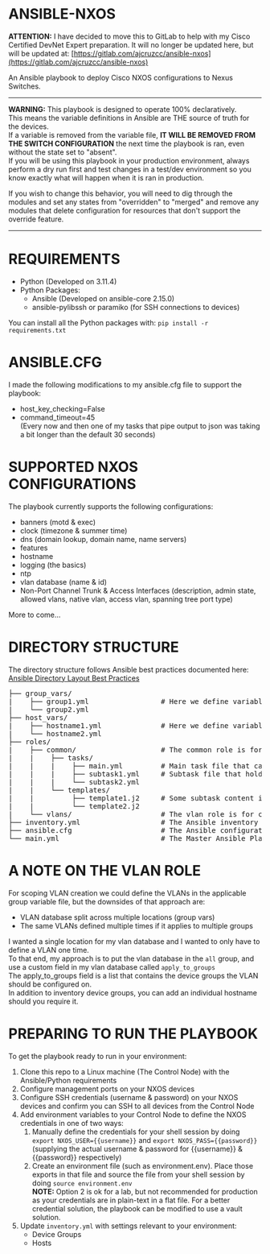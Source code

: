 # ANSIBLE-NXOS
**ATTENTION:** I have decided to move this to GitLab to help with my Cisco Certified DevNet Expert preparation.
It will no longer be updated here, but will be updated at: [https://gitlab.com/ajcruzcc/ansible-nxos](https://gitlab.com/ajcruzcc/ansible-nxos)  

An Ansible playbook to deploy Cisco NXOS configurations to Nexus Switches.  
******************************************************************
**WARNING:** This playbook is designed to operate 100% declaratively.  
This means the variable definitions in Ansible are THE source of truth for the devices.  
If a variable is removed from the variable file, **IT WILL BE REMOVED FROM THE SWITCH CONFIGURATION** the next time the playbook is ran, even without the state set to "absent".  
If you will be using this playbook in your production environment, always perform a dry run first and test changes in a test/dev environment so you know exactly what will happen when it is ran in production.  

If you wish to change this behavior, you will need to dig through the modules and set any states from "overridden" to "merged" and remove any modules that delete configuration for resources that don't support the override feature.
****************************************************************** 

# REQUIREMENTS
- Python (Developed on 3.11.4)
- Python Packages:
    - Ansible (Developed on ansible-core 2.15.0)
    - ansible-pylibssh or paramiko (for SSH connections to devices)

You can install all the Python packages with: ```pip install -r requirements.txt```

# ANSIBLE.CFG
I made the following modifications to my ansible.cfg file to support the playbook:
- host_key_checking=False
- command_timeout=45  
(Every now and then one of my tasks that pipe output to json was taking a bit longer than the default 30 seconds)

# SUPPORTED NXOS CONFIGURATIONS
The playbook currently supports the following configurations:
- banners (motd & exec)
- clock (timezone & summer time)
- dns (domain lookup, domain name, name servers)
- features
- hostname
- logging (the basics)
- ntp
- vlan database (name & id)
- Non-Port Channel Trunk & Access Interfaces (description, admin state, allowed vlans, native vlan, access vlan, spanning tree port type)

More to come...

# DIRECTORY STRUCTURE
The directory structure follows Ansible best practices documented here: [Ansible Directory Layout Best Practices](https://docs.ansible.com/ansible/2.8/user_guide/playbooks_best_practices.html#directory-layout)
<pre>
├── group_vars/
|    ├── group1.yml                 # Here we define variables for groups in our inventory file
|    └── group2.yml
├── host_vars/
|    ├── hostname1.yml              # Here we define variables for individual systems in our inventory file
|    └── hostname2.yml
├── roles/
|    ├── common/                    # The common role is for general/global configurations such as hostname, NTP, logging, etc.
|    |    ├── tasks/
|    |    |    ├── main.yml         # Main task file that calls the individual subtasks
|    |    |    ├── subtask1.yml     # Subtask file that holds the Ansible logic for our task
|    |    |    └── subtask2.yml
|    |    └── templates/
|    |         ├── template1.j2     # Some subtask content is dynamically generated using JINJA templates defined here
|    |         └── template2.j2
|    └── vlans/                     # The vlan role is for configuring the vlan database (vlan ID & Name). Same directory structure as common
├── inventory.yml                   # The Ansible inventory file that defines device connectivity, group heirarchy, and devices
├── ansible.cfg                     # The Ansible configuration file (you can delete this if you will be using configuration from /etc/ansible/ansible.cfg)
└── main.yml                        # The Master Ansible Playbook. It scopes the hosts to run on and calls all the roles to perform the tasks of those roles
</pre>

# A NOTE ON THE VLAN ROLE
For scoping VLAN creation we could define the VLANs in the applicable group variable file, but the downsides of that approach are:
- VLAN database split across multiple locations (group vars)
- The same VLANs defined multiple times if it applies to multiple groups

I wanted a single location for my vlan database and I wanted to only have to define a VLAN one time.  
To that end, my approach is to put the vlan database in the ```all``` group, and use a custom field in my vlan database called ```apply_to_groups```  
The apply_to_groups field is a list that contains the device groups the VLAN should be configured on.  
In addition to inventory device groups, you can add an individual hostname should you require it.

# PREPARING TO RUN THE PLAYBOOK
To get the playbook ready to run in your environment:
1. Clone this repo to a Linux machine (The Control Node) with the Ansible/Python requirements
2. Configure management ports on your NXOS devices
3. Configure SSH credentials (username & password) on your NXOS devices and confirm you can SSH to all devices from the Control Node
4. Add environment variables to your Control Node to define the NXOS credentials in one of two ways:
    1. Manually define the credentials for your shell session by doing ```export NXOS_USER={{username}}``` and ```export NXOS_PASS={{password}}``` (supplying the actual username & password for {{username}} & {{password}} respectively)
    2. Create an environment file (such as environment.env). Place those exports in that file and source the file from your shell session by doing ```source environment.env```  
    **NOTE:** Option 2 is ok for a lab, but not recommended for production as your credentials are in plain-text in a flat file. For a better credential solution, the playbook can be modified to use a vault solution.
5. Update ```inventory.yml``` with settings relevant to your environment:
    - Device Groups
    - Hosts
